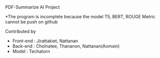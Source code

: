 PDF-Summarize AI Project

*The program is incomplete because the model T5, BERT, ROUGE Metric cannot be push on github

Contributed by
- Front-end : Jirattakiet, Nattanan
- Back-end : Cholnatee, Thananon, Nattanan(Aomsin)
- Model : Techatorn
